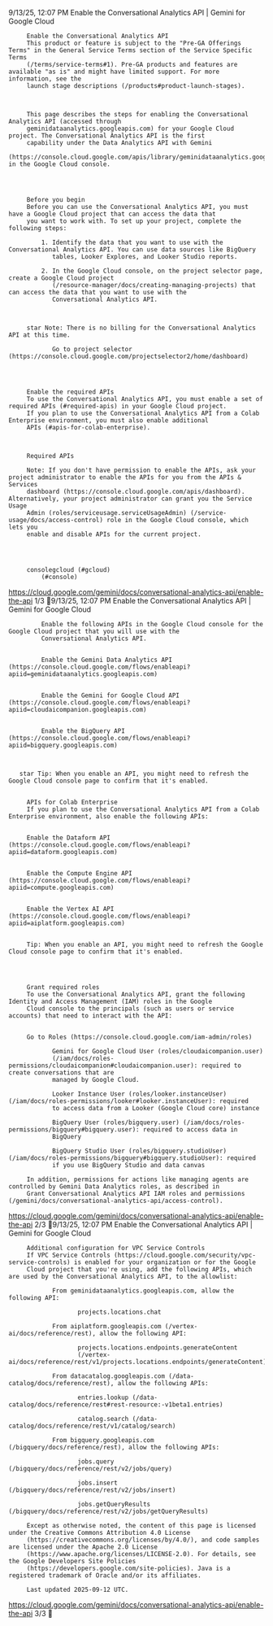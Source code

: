 9/13/25, 12:07 PM Enable the Conversational Analytics API \| Gemini for Google Cloud

         Enable the Conversational Analytics API
         This product or feature is subject to the "Pre-GA Offerings Terms" in the General Service Terms section of the Service Specific Terms
         (/terms/service-terms#1). Pre-GA products and features are available "as is" and might have limited support. For more information, see the
         launch stage descriptions (/products#product-launch-stages).



         This page describes the steps for enabling the Conversational Analytics API (accessed through
         geminidataanalytics.googleapis.com) for your Google Cloud project. The Conversational Analytics API is the first
         capability under the Data Analytics API with Gemini
         (https://console.cloud.google.com/apis/library/geminidataanalytics.googleapis.com) in the Google Cloud console.




         Before you begin
         Before you can use the Conversational Analytics API, you must have a Google Cloud project that can access the data that
         you want to work with. To set up your project, complete the following steps:

             1. Identify the data that you want to use with the Conversational Analytics API. You can use data sources like BigQuery
                tables, Looker Explores, and Looker Studio reports.

             2. In the Google Cloud console, on the project selector page, create a Google Cloud project
                (/resource-manager/docs/creating-managing-projects) that can access the data that you want to use with the
                Conversational Analytics API.



         star Note: There is no billing for the Conversational Analytics API at this time.

                Go to project selector (https://console.cloud.google.com/projectselector2/home/dashboard)




         Enable the required APIs
         To use the Conversational Analytics API, you must enable a set of required APIs (#required-apis) in your Google Cloud project.
         If you plan to use the Conversational Analytics API from a Colab Enterprise environment, you must also enable additional
         APIs (#apis-for-colab-enterprise).



         Required APIs

         Note: If you don't have permission to enable the APIs, ask your project administrator to enable the APIs for you from the APIs & Services
         dashboard (https://console.cloud.google.com/apis/dashboard). Alternatively, your project administrator can grant you the Service Usage
         Admin (roles/serviceusage.serviceUsageAdmin) (/service-usage/docs/access-control) role in the Google Cloud console, which lets you
         enable and disable APIs for the current project.




         consolegcloud (#gcloud)
             (#console)

https://cloud.google.com/gemini/docs/conversational-analytics-api/enable-the-api 1/3 9/13/25, 12:07 PM Enable the Conversational Analytics API \| Gemini for Google Cloud

             Enable the following APIs in the Google Cloud console for the Google Cloud project that you will use with the
             Conversational Analytics API.


             Enable the Gemini Data Analytics API (https://console.cloud.google.com/flows/enableapi?apiid=geminidataanalytics.googleapis.com)


             Enable the Gemini for Google Cloud API (https://console.cloud.google.com/flows/enableapi?apiid=cloudaicompanion.googleapis.com)


             Enable the BigQuery API (https://console.cloud.google.com/flows/enableapi?apiid=bigquery.googleapis.com)



       star Tip: When you enable an API, you might need to refresh the Google Cloud console page to confirm that it's enabled.


         APIs for Colab Enterprise
         If you plan to use the Conversational Analytics API from a Colab Enterprise environment, also enable the following APIs:


         Enable the Dataform API (https://console.cloud.google.com/flows/enableapi?apiid=dataform.googleapis.com)


         Enable the Compute Engine API (https://console.cloud.google.com/flows/enableapi?apiid=compute.googleapis.com)


         Enable the Vertex AI API (https://console.cloud.google.com/flows/enableapi?apiid=aiplatform.googleapis.com)


         Tip: When you enable an API, you might need to refresh the Google Cloud console page to confirm that it's enabled.




         Grant required roles
         To use the Conversational Analytics API, grant the following Identity and Access Management (IAM) roles in the Google
         Cloud console to the principals (such as users or service accounts) that need to interact with the API:


         Go to Roles (https://console.cloud.google.com/iam-admin/roles)

                Gemini for Google Cloud User (roles/cloudaicompanion.user)
                (/iam/docs/roles-permissions/cloudaicompanion#cloudaicompanion.user): required to create conversations that are
                managed by Google Cloud.

                Looker Instance User (roles/looker.instanceUser) (/iam/docs/roles-permissions/looker#looker.instanceUser): required
                to access data from a Looker (Google Cloud core) instance

                BigQuery User (roles/bigquery.user) (/iam/docs/roles-permissions/bigquery#bigquery.user): required to access data in
                BigQuery

                BigQuery Studio User (roles/bigquery.studioUser) (/iam/docs/roles-permissions/bigquery#bigquery.studioUser): required
                if you use BigQuery Studio and data canvas

         In addition, permissions for actions like managing agents are controlled by Gemini Data Analytics roles, as described in
         Grant Conversational Analytics API IAM roles and permissions (/gemini/docs/conversational-analytics-api/access-control).

https://cloud.google.com/gemini/docs/conversational-analytics-api/enable-the-api 2/3 9/13/25, 12:07 PM Enable the Conversational Analytics API \| Gemini for Google Cloud

         Additional configuration for VPC Service Controls
         If VPC Service Controls (https://cloud.google.com/security/vpc-service-controls) is enabled for your organization or for the Google
         Cloud project that you're using, add the following APIs, which are used by the Conversational Analytics API, to the allowlist:

                From geminidataanalytics.googleapis.com, allow the following API:

                       projects.locations.chat

                From aiplatform.googleapis.com (/vertex-ai/docs/reference/rest), allow the following API:

                       projects.locations.endpoints.generateContent
                       (/vertex-ai/docs/reference/rest/v1/projects.locations.endpoints/generateContent)

                From datacatalog.googleapis.com (/data-catalog/docs/reference/rest), allow the following APIs:

                       entries.lookup (/data-catalog/docs/reference/rest#rest-resource:-v1beta1.entries)

                       catalog.search (/data-catalog/docs/reference/rest/v1/catalog/search)

                From bigquery.googleapis.com (/bigquery/docs/reference/rest), allow the following APIs:

                       jobs.query (/bigquery/docs/reference/rest/v2/jobs/query)

                       jobs.insert (/bigquery/docs/reference/rest/v2/jobs/insert)

                       jobs.getQueryResults (/bigquery/docs/reference/rest/v2/jobs/getQueryResults)

         Except as otherwise noted, the content of this page is licensed under the Creative Commons Attribution 4.0 License
         (https://creativecommons.org/licenses/by/4.0/), and code samples are licensed under the Apache 2.0 License
         (https://www.apache.org/licenses/LICENSE-2.0). For details, see the Google Developers Site Policies
         (https://developers.google.com/site-policies). Java is a registered trademark of Oracle and/or its affiliates.

         Last updated 2025-09-12 UTC.

https://cloud.google.com/gemini/docs/conversational-analytics-api/enable-the-api 3/3 
